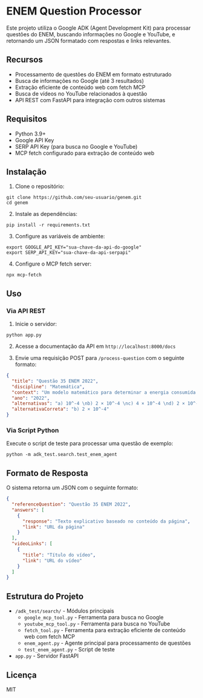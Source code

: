 # ENEM Question Processor

Este projeto utiliza o Google ADK (Agent Development Kit) para processar questões do ENEM, buscando informações no Google e YouTube, e retornando um JSON formatado com respostas e links relevantes.

## Recursos

- Processamento de questões do ENEM em formato estruturado
- Busca de informações no Google (até 3 resultados)
- Extração eficiente de conteúdo web com fetch MCP
- Busca de vídeos no YouTube relacionados à questão
- API REST com FastAPI para integração com outros sistemas

## Requisitos

- Python 3.9+
- Google API Key
- SERP API Key (para busca no Google e YouTube)
- MCP fetch configurado para extração de conteúdo web

## Instalação

1. Clone o repositório:
```
git clone https://github.com/seu-usuario/genem.git
cd genem
```

2. Instale as dependências:
```
pip install -r requirements.txt
```

3. Configure as variáveis de ambiente:
```
export GOOGLE_API_KEY="sua-chave-da-api-do-google"
export SERP_API_KEY="sua-chave-da-api-serpapi"
```

4. Configure o MCP fetch server:
```
npx mcp-fetch
```

## Uso

### Via API REST

1. Inicie o servidor:
```
python app.py
```

2. Acesse a documentação da API em `http://localhost:8000/docs`

3. Envie uma requisição POST para `/process-question` com o seguinte formato:
```json
{
  "title": "Questão 35 ENEM 2022",
  "discipline": "Matemática",
  "context": "Um modelo matemático para determinar a energia consumida...",
  "ano": "2022",
  "alternativas": "a) 10^-4 \nb) 2 × 10^-4 \nc) 4 × 10^-4 \nd) 2 × 10^-3 \ne) 4 × 10^-3",
  "alternativaCorreta": "b) 2 × 10^-4"
}
```

### Via Script Python

Execute o script de teste para processar uma questão de exemplo:
```
python -m adk_test.search.test_enem_agent
```

## Formato de Resposta

O sistema retorna um JSON com o seguinte formato:

```json
{
  "referenceQuestion": "Questão 35 ENEM 2022",
  "answers": [
    {
      "response": "Texto explicativo baseado no conteúdo da página",
      "link": "URL da página"
    }
  ],
  "videoLinks": [
    {
      "title": "Título do vídeo",
      "link": "URL do vídeo"
    }
  ]
}
```

## Estrutura do Projeto

- `/adk_test/search/` - Módulos principais
  - `google_mcp_tool.py` - Ferramenta para busca no Google
  - `youtube_mcp_tool.py` - Ferramenta para busca no YouTube
  - `fetch_tool.py` - Ferramenta para extração eficiente de conteúdo web com fetch MCP
  - `enem_agent.py` - Agente principal para processamento de questões
  - `test_enem_agent.py` - Script de teste
- `app.py` - Servidor FastAPI

## Licença

MIT
